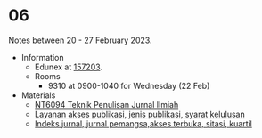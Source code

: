 # 06
Notes between 20 - 27 February 2023.

- Information
  + Edunex at [157203](https://edunex.itb.ac.id/courses/45997/preview/157203).
  + Rooms
    - 9310 at 0900-1040 for Wednesday (22 Feb)
- Materials
  + [NT6094 Teknik Penulisan Jurnal Ilmiah](https://doi.org/10.5281/zenodo.7039627)
  + [Layanan akses publikasi, jenis publikasi, syarat kelulusan](https://doi.org/10.5281/zenodo.7058927)
  + [Indeks jurnal, jurnal pemangsa,akses terbuka, sitasi, kuartil](https://doi.org/10.5281/zenodo.7082128)

